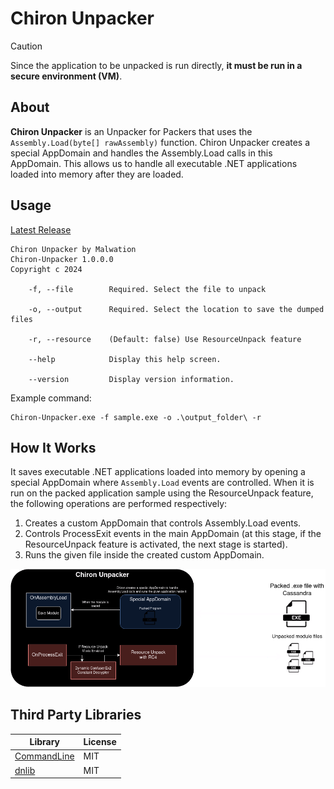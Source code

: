 # Chiron Unpacker

> [!CAUTION]
> Since the application to be unpacked is run directly, **it must be run in a secure environment (VM)**.


## About

**Chiron Unpacker** is an Unpacker for Packers that uses the `Assembly.Load(byte[] rawAssembly)` function. Chiron Unpacker creates a special AppDomain and handles the Assembly.Load calls in this AppDomain. This allows us to handle all executable .NET applications loaded into memory after they are loaded.

## Usage

[Latest Release]()

```
Chiron Unpacker by Malwation
Chiron-Unpacker 1.0.0.0
Copyright c 2024

    -f, --file        Required. Select the file to unpack

    -o, --output      Required. Select the location to save the dumped files

    -r, --resource    (Default: false) Use ResourceUnpack feature

    --help            Display this help screen.

    --version         Display version information.
```

Example command:

```
Chiron-Unpacker.exe -f sample.exe -o .\output_folder\ -r
```

## How It Works

It saves executable .NET applications loaded into memory by opening a special AppDomain where `Assembly.Load` events are controlled. When it is run on the packed application sample using the ResourceUnpack feature, the following operations are performed respectively:

1. Creates a custom AppDomain that controls Assembly.Load events.
2. Controls ProcessExit events in the main AppDomain (at this stage, if the ResourceUnpack feature is activated, the next stage is started).
3. Runs the given file inside the created custom AppDomain.

![Unpacker Scheme](images/unpacker.png)

## Third Party Libraries

| Library                                                         | License |
| --------------------------------------------------------------- | ------- |
| [CommandLine](https://github.com/commandlineparser/commandline) | MIT     |
| [dnlib](https://github.com/0xd4d/dnlib)                         | MIT     |

